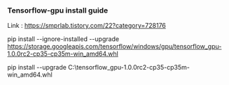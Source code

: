### Tensorflow-gpu install guide

Link : https://smprlab.tistory.com/22?category=728176

pip install --ignore-installed --upgrade https://storage.googleapis.com/tensorflow/windows/gpu/tensorflow_gpu-1.0.0rc2-cp35-cp35m-win_amd64.whl

pip install --upgrade C:\tensorflow_gpu-1.0.0rc2-cp35-cp35m-win_amd64.whl